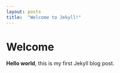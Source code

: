 ```yaml
---
layout: posts
title:  "Welcome to Jekyll!"
---
```


# Welcome

**Hello world**, this is my first Jekyll blog post.
